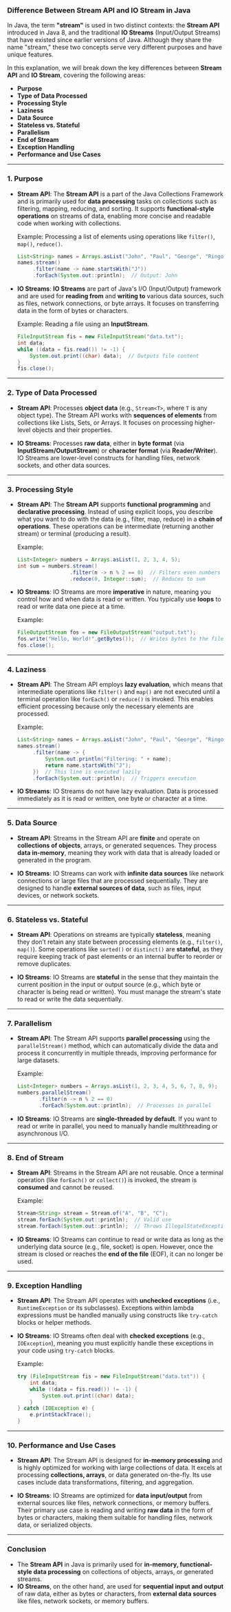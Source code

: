 ### **Difference Between Stream API and IO Stream in Java**

In Java, the term **"stream"** is used in two distinct contexts: the **Stream API** introduced in Java 8, and the traditional **IO Streams** (Input/Output Streams) that have existed since earlier versions of Java. Although they share the name "stream," these two concepts serve very different purposes and have unique features.

In this explanation, we will break down the key differences between **Stream API** and **IO Stream**, covering the following areas:

- **Purpose**
- **Type of Data Processed**
- **Processing Style**
- **Laziness**
- **Data Source**
- **Stateless vs. Stateful**
- **Parallelism**
- **End of Stream**
- **Exception Handling**
- **Performance and Use Cases**

---

### **1. Purpose**

- **Stream API**: 
  The **Stream API** is a part of the Java Collections Framework and is primarily used for **data processing** tasks on collections such as filtering, mapping, reducing, and sorting. It supports **functional-style operations** on streams of data, enabling more concise and readable code when working with collections.

  Example: Processing a list of elements using operations like `filter()`, `map()`, `reduce()`.

  ```java
  List<String> names = Arrays.asList("John", "Paul", "George", "Ringo");
  names.stream()
       .filter(name -> name.startsWith("J"))
       .forEach(System.out::println);  // Output: John
  ```

- **IO Streams**: 
  **IO Streams** are part of Java's I/O (Input/Output) framework and are used for **reading from** and **writing to** various data sources, such as files, network connections, or byte arrays. It focuses on transferring data in the form of bytes or characters.

  Example: Reading a file using an **InputStream**.

  ```java
  FileInputStream fis = new FileInputStream("data.txt");
  int data;
  while ((data = fis.read()) != -1) {
      System.out.print((char) data);  // Outputs file content
  }
  fis.close();
  ```

---

### **2. Type of Data Processed**

- **Stream API**: 
  Processes **object data** (e.g., `Stream<T>`, where `T` is any object type). The Stream API works with **sequences of elements** from collections like Lists, Sets, or Arrays. It focuses on processing higher-level objects and their properties.

- **IO Streams**: 
  Processes **raw data**, either in **byte format** (via **InputStream/OutputStream**) or **character format** (via **Reader/Writer**). IO Streams are lower-level constructs for handling files, network sockets, and other data sources.

---

### **3. Processing Style**

- **Stream API**: 
  The **Stream API** supports **functional programming** and **declarative processing**. Instead of using explicit loops, you describe what you want to do with the data (e.g., filter, map, reduce) in a **chain of operations**. These operations can be intermediate (returning another stream) or terminal (producing a result).

  Example:
  ```java
  List<Integer> numbers = Arrays.asList(1, 2, 3, 4, 5);
  int sum = numbers.stream()
                   .filter(n -> n % 2 == 0)  // Filters even numbers
                   .reduce(0, Integer::sum);  // Reduces to sum
  ```

- **IO Streams**: 
  IO Streams are more **imperative** in nature, meaning you control how and when data is read or written. You typically use **loops** to read or write data one piece at a time.

  Example:
  ```java
  FileOutputStream fos = new FileOutputStream("output.txt");
  fos.write("Hello, World!".getBytes());  // Writes bytes to the file
  fos.close();
  ```

---

### **4. Laziness**

- **Stream API**: 
  The Stream API employs **lazy evaluation**, which means that intermediate operations like `filter()` and `map()` are not executed until a terminal operation like `forEach()` or `reduce()` is invoked. This enables efficient processing because only the necessary elements are processed.

  Example:
  ```java
  List<String> names = Arrays.asList("John", "Paul", "George", "Ringo");
  names.stream()
       .filter(name -> {
           System.out.println("Filtering: " + name);
           return name.startsWith("J");
       })  // This line is executed lazily
       .forEach(System.out::println);  // Triggers execution
  ```

- **IO Streams**: 
  IO Streams do not have lazy evaluation. Data is processed immediately as it is read or written, one byte or character at a time.

---

### **5. Data Source**

- **Stream API**: 
  Streams in the Stream API are **finite** and operate on **collections of objects**, arrays, or generated sequences. They process **data in-memory**, meaning they work with data that is already loaded or generated in the program.

- **IO Streams**: 
  IO Streams can work with **infinite data sources** like network connections or large files that are processed sequentially. They are designed to handle **external sources of data**, such as files, input devices, or network sockets.

---

### **6. Stateless vs. Stateful**

- **Stream API**: 
  Operations on streams are typically **stateless**, meaning they don’t retain any state between processing elements (e.g., `filter()`, `map()`). Some operations like `sorted()` or `distinct()` are **stateful**, as they require keeping track of past elements or an internal buffer to reorder or remove duplicates.

- **IO Streams**: 
  IO Streams are **stateful** in the sense that they maintain the current position in the input or output source (e.g., which byte or character is being read or written). You must manage the stream's state to read or write the data sequentially.

---

### **7. Parallelism**

- **Stream API**: 
  The Stream API supports **parallel processing** using the `parallelStream()` method, which can automatically divide the data and process it concurrently in multiple threads, improving performance for large datasets.

  Example:
  ```java
  List<Integer> numbers = Arrays.asList(1, 2, 3, 4, 5, 6, 7, 8, 9);
  numbers.parallelStream()
         .filter(n -> n % 2 == 0)
         .forEach(System.out::println);  // Processes in parallel
  ```

- **IO Streams**: 
  IO Streams are **single-threaded by default**. If you want to read or write in parallel, you need to manually handle multithreading or asynchronous I/O.

---

### **8. End of Stream**

- **Stream API**: 
  Streams in the Stream API are not reusable. Once a terminal operation (like `forEach()` or `collect()`) is invoked, the stream is **consumed** and cannot be reused.

  Example:
  ```java
  Stream<String> stream = Stream.of("A", "B", "C");
  stream.forEach(System.out::println);  // Valid use
  stream.forEach(System.out::println);  // Throws IllegalStateException (Stream already consumed)
  ```

- **IO Streams**: 
  IO Streams can continue to read or write data as long as the underlying data source (e.g., file, socket) is open. However, once the stream is closed or reaches the **end of the file** (EOF), it can no longer be used.

---

### **9. Exception Handling**

- **Stream API**: 
  The Stream API operates with **unchecked exceptions** (i.e., `RuntimeException` or its subclasses). Exceptions within lambda expressions must be handled manually using constructs like `try-catch` blocks or helper methods.

- **IO Streams**: 
  IO Streams often deal with **checked exceptions** (e.g., `IOException`), meaning you must explicitly handle these exceptions in your code using `try-catch` blocks.

  Example:
  ```java
  try (FileInputStream fis = new FileInputStream("data.txt")) {
      int data;
      while ((data = fis.read()) != -1) {
          System.out.print((char) data);
      }
  } catch (IOException e) {
      e.printStackTrace();
  }
  ```

---

### **10. Performance and Use Cases**

- **Stream API**: 
  The Stream API is designed for **in-memory processing** and is highly optimized for working with large collections of data. It excels at processing **collections, arrays**, or data generated on-the-fly. Its use cases include data transformations, filtering, and aggregation.

- **IO Streams**: 
  IO Streams are optimized for **data input/output** from external sources like files, network connections, or memory buffers. Their primary use case is reading and writing **raw data** in the form of bytes or characters, making them suitable for handling files, network data, or serialized objects.

---

### **Conclusion**

- The **Stream API** in Java is primarily used for **in-memory, functional-style data processing** on collections of objects, arrays, or generated streams.
- **IO Streams**, on the other hand, are used for **sequential input and output** of raw data, either as bytes or characters, from **external data sources** like files, network sockets, or memory buffers.